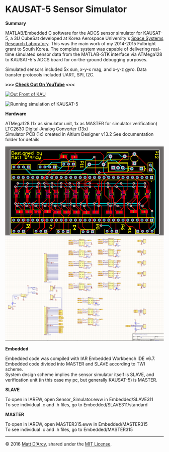 # KAUSAT-5 Sensor Simulator

**Summary**

MATLAB/Embedded C software for the ADCS sensor simulator for KAUSAT-5, a 3U CubeSat developed at Korea Aerospace University's [Space Systems Research Laboratory](https://www.facebook.com/ssrlmm/). This was the main work of my 2014-2015 Fulbright grant to South Korea. The complete system was capable of delivering real-time simulated sensor data from the MATLAB-STK interface via ATMega128 to KAUSAT-5's ADCS board for on-the-ground debugging purposes.

Simulated sensors included 5x sun, x-y-x mag, and x-y-z gyro. 
Data transfer protocols included UART, SPI, I2C.

**>>> [Check Out On YouTube](https://www.youtube.com/watch?v=KioAFfxGl1A) <<<**

[![](raw/KAUsign.gif "Out Front of KAU")](https://www.youtube.com/watch?v=KioAFfxGl1A)

![](raw/Kausat_deploy_dissect.gif "Running simulation of KAUSAT-5")

**Hardware**

ATMega128 (1x as simulator unit, 1x as MASTER for simulator verification)  
LTC2630 Digital-Analog Converter (13x)  
Simulator PCB (1x) created in Altium Designer v13.2
See documentation folder for details

![](raw/pcb.png "Simulator PCB")
![](raw/schematic.png "Simulator Schematic")

**Embedded**

Embedded code was compiled with IAR Embedded Workbench IDE v6.7.  
Embedded code divided into MASTER and SLAVE according to TWI scheme.  
System design scheme implies the sensor simulator itself is SLAVE, and verification unit (in this case my pc, but generally KAUSAT-5) is MASTER.

**SLAVE**

To open in IAREW, open Sensor_Simulator.eww in Embedded/SLAVE311  
To see individual .c and .h files, go to Embedded/SLAVE311/standard

**MASTER**

To open in IAREW, open MASTER315.eww in Embedded/MASTER315  
To see individual .c and .h files, go to Embedded/MASTER315

---

© 2016 [Matt D'Arcy](http://linkedin.mathewdarcy.com), shared under the [MIT License](http://www.opensource.org/licenses/MIT).
